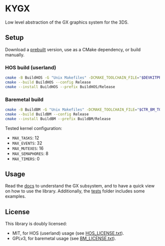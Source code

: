 # KYGX

Low level abstraction of the GX graphics system for the 3DS.

## Setup

Download a [prebuilt](https://github.com/kynex7510/KYGX/releases) version, use as a CMake dependency, or build manually.

### HOS build (userland)

```sh
cmake -B BuildHOS -G "Unix Makefiles" -DCMAKE_TOOLCHAIN_FILE="$DEVKITPRO/cmake/3DS.cmake" -DCMAKE_BUILD_TYPE=Release -DKYGX_ENABLE_TESTS=ON
cmake --build BuildHOS --config Release
cmake --install BuildHOS --prefix BuildHOS/Release
```

### Baremetal build

```sh
cmake -B BuildBM -G "Unix Makefiles" -DCMAKE_TOOLCHAIN_FILE="$CTR_BM_TOOLCHAIN_ROOT/Toolchain.cmake" -DCMAKE_BUILD_TYPE=Release -DKYGX_ENABLE_TESTS=ON
cmake --build BuildBM --config Release
cmake --install BuildBM --prefix BuildBM/Release
```

Tested kernel configuration:

- `MAX_TASKS`: 12
- `MAX_EVENTS`: 32
- `MAX_MUTEXES`: 16
- `MAX_SEMAPHORES`: 8
- `MAX_TIMERS`: 0

## Usage

Read the [docs](DOCS.md) to understand the GX subsystem, and to have a quick view on how to use the library. Additionally, the [tests](Tests) folder includes some examples.

## License

This library is doubly licensed:

- MIT, for HOS (userland) usage (see [HOS_LICENSE.txt](HOS_LICENSE.txt)).
- GPLv3, for baremetal usage (see [BM_LICENSE.txt](BM_LICENSE.txt)).